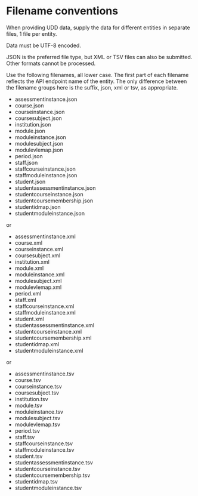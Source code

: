# Filename conventions
When providing UDD data, supply the data for different entities in separate files, 1 file per entity.

Data must be UTF-8 encoded.

JSON is the preferred file type, but XML or TSV files can also be submitted.  Other formats cannot be processed.

Use the following filenames, all lower case.  The first part of each filename reflects the API endpoint name of the entity. The only difference between the filename groups here is the suffix, json, xml or tsv, as appropriate.

- assessmentinstance.json
- course.json
- courseinstance.json
- coursesubject.json
- institution.json
- module.json
- moduleinstance.json
- modulesubject.json
- modulevlemap.json
- period.json
- staff.json
- staffcourseinstance.json
- staffmoduleinstance.json
- student.json
- studentassessmentinstance.json
- studentcourseinstance.json
- studentcoursemembership.json
- studentidmap.json
- studentmoduleinstance.json

or

- assessmentinstance.xml
- course.xml
- courseinstance.xml
- coursesubject.xml
- institution.xml
- module.xml
- moduleinstance.xml
- modulesubject.xml
- modulevlemap.xml
- period.xml
- staff.xml
- staffcourseinstance.xml
- staffmoduleinstance.xml
- student.xml
- studentassessmentinstance.xml
- studentcourseinstance.xml
- studentcoursemembership.xml
- studentidmap.xml
- studentmoduleinstance.xml

or

- assessmentinstance.tsv
- course.tsv
- courseinstance.tsv
- coursesubject.tsv
- institution.tsv
- module.tsv
- moduleinstance.tsv
- modulesubject.tsv
- modulevlemap.tsv
- period.tsv
- staff.tsv
- staffcourseinstance.tsv
- staffmoduleinstance.tsv
- student.tsv
- studentassessmentinstance.tsv
- studentcourseinstance.tsv
- studentcoursemembership.tsv
- studentidmap.tsv
- studentmoduleinstance.tsv
